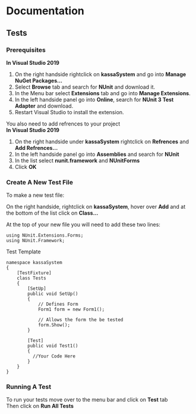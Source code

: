 # Documentation

## Tests
### Prerequisites
**In Visual Studio 2019**
1. On the right handside rightclick on **kassaSystem** and go into **Manage NuGet Packages...**
2. Select **Browse** tab and search for **NUnit** and download it.
3. In the Menu bar select **Extensions** tab and go into **Manage Extensions**.
4. In the left handside panel go into **Online**, search for **NUnit 3 Test Adapter** and download.
5. Restart Visual Studio to install the extension.

You also need to add refrences to your project <br>
**In Visual Studio 2019**
1. On the right handside under **kassaSystem** rightclick on **Refrences** and **Add Refrences...**
2. In the left handside panel go into **Assemblies** and search for **NUnit**
3. In the list select **nunit.framework** and **NUnitForms**
4. Click **OK**


### Create A New Test File
To make a new test file:

On the right handside, rightclick on **kassaSystem**, hover over **Add** and at the bottom of the list click on **Class...**

At the top of your new file you will need to add these two lines:
```
using NUnit.Extensions.Forms;
using NUnit.Framework;
```
Test Template
  
```
namespace kassaSystem
{
    [TestFixture]
    class Tests
    {
        [SetUp]
        public void SetUp()
        {
            // Defines Form
            Form1 form = new Form1();

            // Allows the form the be tested
            form.Show();
        }

        [Test]
        public void Test1() 
        {
          //Your Code Here
        }
    }
}
```

### Running A Test
To run your tests move over to the menu bar and click on **Test** tab <br>
Then click on **Run All Tests**
